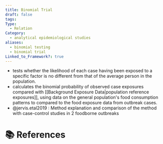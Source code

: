 ```yaml
---
title: Binomial Trial
draft: false
tags: 
Type:
  - Relation
Category:
  - analytical epidemiological studies
aliases:
  - binomial testing
  - binomial trial
Linked_to_Framework?: true
---
```

- tests whether the likelihood of each case having been exposed to a specific factor is no different from that of the average person in the population. 
- calculates the binomial probability of observed case exposures compared with [[Background Exposure Data|population reference exposures]], using data on the general population's food consumption patterns to compared to the food exposure data from outbreak cases.
 - @jervis.etal2019 :  Method explanation and comparison of the method with case-control studies in 2 foodborne outbreaks

# 📚 References



